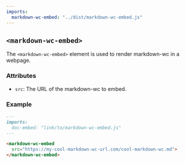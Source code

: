 ```yaml
---
imports:
  markdown-wc-embed: "../dist/markdown-wc-embed.js"
---
```


## `<markdown-wc-embed>`

The `<markdown-wc-embed>` element is used to render markdown-wc in a webpage.

### Attributes

- `src`: The URL of the markdown-wc to embed.

### Example

```markdown
---
imports:
  doc-embed: "link/to/markdown-wc-embed.js"
---

<markdown-wc-embed 
  src="https://my-cool-markdown-wc-url.com/cool-markdown-wc.md">
</markdown-wc-embed>
```

<markdown-wc-embed 
  src="https://my-cool-markdown-wc-url.com/cool-markdown-wc.md">
</markdown-wc-embed>
